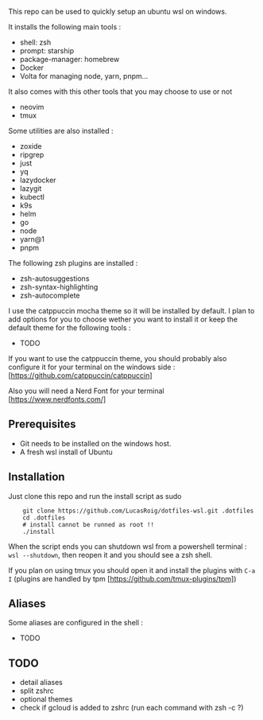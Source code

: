 This repo can be used to quickly setup an ubuntu wsl on windows. 

It installs the following main tools :

* shell: zsh
* prompt: starship
* package-manager: homebrew
* Docker
* Volta for managing node, yarn, pnpm...

It also comes with this other tools that you may choose to use or not

* neovim
* tmux

Some utilities are also installed :

* zoxide
* ripgrep
* just
* yq
* lazydocker
* lazygit
* kubectl
* k9s
* helm
* go
* node
* yarn@1
* pnpm

The following zsh plugins are installed :

* zsh-autosuggestions
* zsh-syntax-highlighting
* zsh-autocomplete

I use the catppuccin mocha theme so it will be installed by default. I plan to add options for you to choose wether you want to install it or keep the default theme for the following tools :

* TODO 

If you want to use the catppuccin theme, you should probably also configure it for your terminal on the windows side : [https://github.com/catppuccin/catppuccin]

Also you will need a Nerd Font for your terminal [https://www.nerdfonts.com/]

## Prerequisites

* Git needs to be installed on the windows host.
* A fresh wsl install of Ubuntu

## Installation

Just clone this repo and run the install script as sudo

```
    git clone https://github.com/LucasRoig/dotfiles-wsl.git .dotfiles
    cd .dotfiles
    # install cannot be runned as root !!
    ./install
```

When the script ends you can shutdown wsl from a powershell terminal : `wsl --shutdown`, then reopen it and you should see a zsh shell.

If you plan on using tmux you should open it and install the plugins with `C-a I` (plugins are handled by tpm [https://github.com/tmux-plugins/tpm])



## Aliases

Some aliases are configured in the shell :

* TODO

## TODO

* detail aliases
* split zshrc
* optional themes
* check if gcloud is added to zshrc (run each command with zsh -c ?)